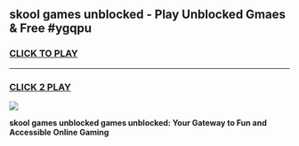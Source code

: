 
## skool games unblocked - Play Unblocked Gmaes & Free #ygqpu
<h3>
<a href="https://news.freeplayer.one?title=skool_games_unblocked&ref=03M">CLICK TO PLAY</a></h3>
<hr>

<h3>
<a href="https://news.freeplayer.one?title=skool_games_unblocked&ref=03M">CLICK 2 PLAY</a>
  
</h3>

<a href="https://news.freeplayer.one?title=skool_games_unblocked&ref=03M"><img src="https://clearcache.store/games.png"></a>


**skool games unblocked games unblocked: Your Gateway to Fun and Accessible Online Gaming**
